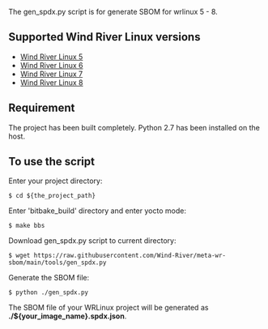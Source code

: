 
The gen_spdx.py script is for generate SBOM for wrlinux 5 - 8.

## Supported Wind River Linux versions

- [Wind River Linux 5](https://docs.windriver.com/category/os-wind_river_linux_5)
- [Wind River Linux 6](https://docs.windriver.com/category/os-wind_river_linux_6)
- [Wind River Linux 7](https://docs.windriver.com/category/os-wind_river_linux_7)
- [Wind River Linux 8](https://docs.windriver.com/category/os-wind_river_linux_8)

## Requirement

The project has been built completely.
Python 2.7 has been installed on the host.

## To use the script

Enter your project directory:
```
$ cd ${the_project_path}
```

Enter 'bitbake_build' directory and enter yocto mode:
```
$ make bbs
```

Download gen_spdx.py script to current directory:
```
$ wget https://raw.githubusercontent.com/Wind-River/meta-wr-sbom/main/tools/gen_spdx.py
```

Generate the SBOM file:
```
$ python ./gen_spdx.py 
```

The SBOM file of your WRLinux project will be generated as  **./${your_image_name}.spdx.json**.
